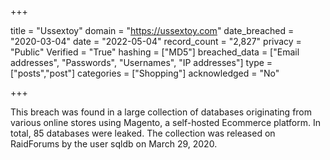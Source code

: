 +++

title = "Ussextoy"
domain = "https://ussextoy.com"
date_breached = "2020-03-04"
date = "2022-05-04"
record_count = "2,827"
privacy = "Public"
Verified = "True"
hashing = ["MD5"]
breached_data = ["Email addresses", "Passwords", "Usernames", "IP addresses"]
type = ["posts","post"]
categories = ["Shopping"]
acknowledged = "No"


+++


This breach was found in a large collection of databases originating from various online stores using Magento, a self-hosted Ecommerce platform. In total, 85 databases were leaked. The collection was released on RaidForums by the user sqldb on March 29, 2020.

